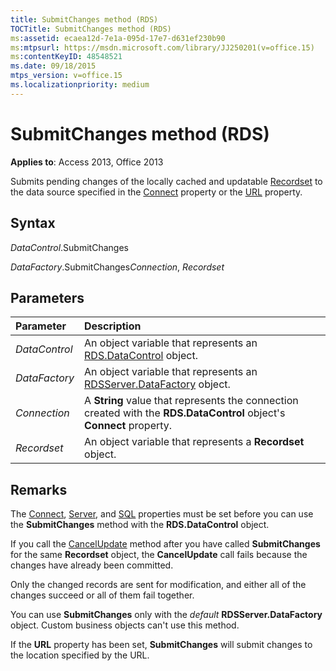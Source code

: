 ```yaml
---
title: SubmitChanges method (RDS)
TOCTitle: SubmitChanges method (RDS)
ms:assetid: ecaea12d-7e1a-095d-17e7-d631ef230b90
ms:mtpsurl: https://msdn.microsoft.com/library/JJ250201(v=office.15)
ms:contentKeyID: 48548521
ms.date: 09/18/2015
mtps_version: v=office.15
ms.localizationpriority: medium
---
```


# SubmitChanges method (RDS)

**Applies to**: Access 2013, Office 2013

Submits pending changes of the locally cached and updatable [Recordset](recordset-object-ado.md) to the data source specified in the [Connect](connect-property-rds.md) property or the [URL](url-property-rds.md) property.

## Syntax

*DataControl*.SubmitChanges

*DataFactory*.SubmitChanges*Connection*, *Recordset*

## Parameters

|Parameter|Description|
|:--------|:----------|
|*DataControl* |An object variable that represents an [RDS.DataControl](datacontrol-object-rds.md) object.|
|*DataFactory* |An object variable that represents an [RDSServer.DataFactory](datafactory-object-rdsserver.md) object.|
|*Connection* |A **String** value that represents the connection created with the **RDS.DataControl** object's **Connect** property.|
|*Recordset* |An object variable that represents a **Recordset** object.|

## Remarks

The [Connect](connect-property-rds.md), [Server](server-property-rds.md), and [SQL](/office/vba/access/concepts/miscellaneous/sql-property-ado) properties must be set before you can use the **SubmitChanges** method with the **RDS.DataControl** object.

If you call the [CancelUpdate](cancelupdate-method-rds.md) method after you have called **SubmitChanges** for the same **Recordset** object, the **CancelUpdate** call fails because the changes have already been committed.

Only the changed records are sent for modification, and either all of the changes succeed or all of them fail together.

You can use **SubmitChanges** only with the *default* **RDSServer.DataFactory** object. Custom business objects can't use this method.

If the **URL** property has been set, **SubmitChanges** will submit changes to the location specified by the URL.

